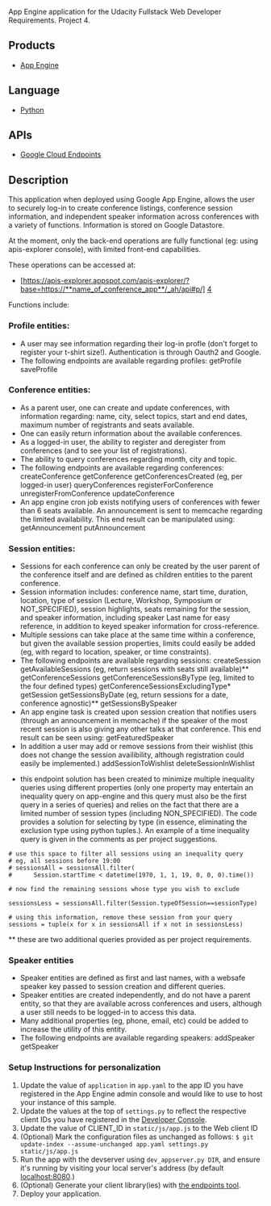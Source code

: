 App Engine application for the Udacity Fullstack Web Developer Requirements.
Project 4.

## Products
- [App Engine][1]

## Language
- [Python][2]

## APIs
- [Google Cloud Endpoints][3]

## Description

This application when deployed using Google App Engine, allows the user to
securely log-in to create conference listings, conference session information,
and independent speaker information across conferences with a variety of
functions. Information is stored on Google Datastore.

At the moment, only the back-end operations are fully functional (eg: using
apis-explorer console), with limited front-end capabilities.

These operations can be accessed at:
- [https://apis-explorer.appspot.com/apis-explorer/?base=https://**name_of_conference_app**/_ah/api#p/] [4]

Functions include:

### Profile entities:
- A user may see information regarding their log-in profle (don't forget to
register your t-shirt size!). Authentication is through Oauth2 and Google.
- The following endpoints are available regarding profiles:
    getProfile
    saveProfile

### Conference entities:
- As a parent user, one can create and update conferences, with information regarding: name, city, select topics, start and end dates, maximum number of registrants and seats available.
- One can easily return information about the available conferences.
- As a logged-in user, the ability to register and deregister from 
conferences (and to see your list of registrations).
- The ability to query conferences regarding month, city and topic.
- The following endpoints are available regarding conferences:
    createConference
    getConference
    getConferencesCreated (eg, per logged-in user)
    queryConferences
    registerForConference
    unregisterFromConference
    updateConference
- An app engine cron job exists notifying users of conferences with fewer than 6 seats available. An announcement is sent to memcache regarding the limited availability. This end result can be manipulated using:
    getAnnouncement
    putAnnouncement


### Session entities:
- Sessions for each conference can only be created by the user parent of the 
conference itself and are defined as children entities to the parent 
conference.
- Session information includes: conference name, start time, duration, location, type of session (Lecture, Workshop, Symposium or NOT_SPECIFIED), 
session highlights, seats remaining for the session, and speaker information,
including speaker Last name for easy reference, in addition to keyed speaker
information for cross-reference.
- Multiple sessions can take place at the same time within a conference,
but given the available session properties, limits could easily be added 
(eg, with regard to location, speaker, or time constraints).
- The following endpoints are available regarding sessions:
    createSession
    getAvailableSessions (eg, return sessions with seats still available)**
    getConferenceSessions
    getConferenceSessionsByType (eg, limited to the four defined types)
    getConferenceSessionsExcludingType*
    getSession
    getSessionsByDate (eg, return sessions for a date, conference agnostic)**
    getSessionsBySpeaker
 - An app engine task is created upon session creation that notifies users
 (through an announcement in memcache) if the speaker of the most recent
 session is also giving any other talks at that conference. This end
 result can be seen using:
    getFeaturedSpeaker
- In addition a user may add or remove sessions from their wishlist (this
does not change the session availibility, although registration could easily
be implemented.)
    addSessionToWishlist
    deleteSessionInWishlist


* this endpoint solution has been created to minimize multiple inequality
queries using different properties (only one property may entertain an inequality query on app-engine and this query must also be the first query in
a series of queries) and relies on the fact that there are a limited number of
session types (including NON_SPECIFIED). The code provides a solution for selecting by type (in essence, eliminating the exclusion type using python tuples.). An example of a time inequality query is given in the comments as per project suggestions.

```
# use this space to filter all sessions using an inequality query
# eg, all sessions before 19:00
# sessionsAll = sessionsAll.filter(
#      Session.startTime < datetime(1970, 1, 1, 19, 0, 0, 0).time())

# now find the remaining sessions whose type you wish to exclude

sessionsLess = sessionsAll.filter(Session.typeOfSession==sessionType)

# using this information, remove these session from your query
sessions = tuple(x for x in sessionsAll if x not in sessionsLess)

```

** these are two additional queries provided as per project requirements.

### Speaker entities

- Speaker entities are defined as first and last names, with a websafe speaker
key passed to session creation and different queries.
- Speaker entities are created independently, and do not have a parent entity,
so that they are available across conferences and users, although a user
still needs to be logged-in to access this data.
- Many additional properties (eg, phone, email, etc) could be added to increase
the utility of this entity.
- The following endpoints are available regarding speakers:
    addSpeaker
    getSpeaker


### Setup Instructions for personalization
1. Update the value of `application` in `app.yaml` to the app ID you
   have registered in the App Engine admin console and would like to use to host your instance of this sample.
1. Update the values at the top of `settings.py` to
   reflect the respective client IDs you have registered in the
   [Developer Console][5].
1. Update the value of CLIENT_ID in `static/js/app.js` to the Web client ID
1. (Optional) Mark the configuration files as unchanged as follows:
   `$ git update-index --assume-unchanged app.yaml settings.py static/js/app.js`
1. Run the app with the devserver using `dev_appserver.py DIR`, and ensure it's running by visiting your local server's address (by default [localhost:8080][6].)
1. (Optional) Generate your client library(ies) with [the endpoints tool][7].
1. Deploy your application.


[1]: https://developers.google.com/appengine
[2]: http://python.org
[3]: https://developers.google.com/appengine/docs/python/endpoints/
[4]: https://apis-explorer.appspot.com/apis-explorer/?base=https://conference-app-1222.appspot.com/_ah/api#p/
[5]: https://console.developers.google.com/
[6]: https://localhost:8080/
[7]: https://developers.google.com/appengine/docs/python/endpoints/endpoints_tool
